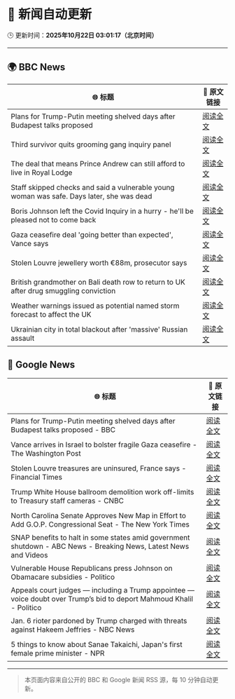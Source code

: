 # 🧠 新闻自动更新

🕒 更新时间：**2025年10月22日 03:01:17（北京时间）**

---

## 🌍 BBC News

| 🌐 标题 | 🔗 原文链接 |
|--------|-------------|
| Plans for Trump-Putin meeting shelved days after Budapest talks proposed | [阅读全文](https://www.bbc.com/news/articles/c4gjp73gp41o?at_medium=RSS&at_campaign=rss) |
| Third survivor quits grooming gang inquiry panel | [阅读全文](https://www.bbc.com/news/articles/cwykd173l3vo?at_medium=RSS&at_campaign=rss) |
| The deal that means Prince Andrew can still afford to live in Royal Lodge | [阅读全文](https://www.bbc.com/news/articles/cgmx1gxv1e7o?at_medium=RSS&at_campaign=rss) |
| Staff skipped checks and said a vulnerable young woman was safe. Days later, she was dead | [阅读全文](https://www.bbc.com/news/articles/cz91e1e23wzo?at_medium=RSS&at_campaign=rss) |
| Boris Johnson left the Covid Inquiry in a hurry - he'll be pleased not to come back | [阅读全文](https://www.bbc.com/news/articles/cj6nennz0nyo?at_medium=RSS&at_campaign=rss) |
| Gaza ceasefire deal 'going better than expected', Vance says | [阅读全文](https://www.bbc.com/news/articles/cd9k2dj37wqo?at_medium=RSS&at_campaign=rss) |
| Stolen Louvre jewellery worth €88m, prosecutor says | [阅读全文](https://www.bbc.com/news/articles/cj9722wlmj7o?at_medium=RSS&at_campaign=rss) |
| British grandmother on Bali death row to return to UK after drug smuggling conviction | [阅读全文](https://www.bbc.com/news/articles/cly9jln834wo?at_medium=RSS&at_campaign=rss) |
| Weather warnings issued as potential named storm forecast to affect the UK | [阅读全文](https://www.bbc.com/weather/articles/cly9rlzy0vro?at_medium=RSS&at_campaign=rss) |
| Ukrainian city in total blackout after 'massive' Russian assault | [阅读全文](https://www.bbc.com/news/articles/cn8vrxjdd5go?at_medium=RSS&at_campaign=rss) |

## 📰 Google News

| 🌐 标题 | 🔗 原文链接 |
|--------|-------------|
| Plans for Trump-Putin meeting shelved days after Budapest talks proposed - BBC | [阅读全文](https://news.google.com/rss/articles/CBMiWkFVX3lxTFBoZ0VVNEI0RVFyQi1IV29Jc2MzWm9EZHlhNFd3dGlNM2lERlNfM3pGakhvV1d0ZzNXTnViblVONVVGUVVnZzdfVkVaaDA1MFQ0a29uSTM3RmdTUdIBX0FVX3lxTE5fZk5zdE9xNl9kYnVRbFRmYk1ucU9PWC1BZjVPVGJLZVlZYkhibThnVU45VFY4NjNPU1pVaENmZnVYVU9nYmNmYnRVaG1vVVEwSGZuOTNtMmpvakhISzlR?oc=5) |
| Vance arrives in Israel to bolster fragile Gaza ceasefire - The Washington Post | [阅读全文](https://news.google.com/rss/articles/CBMiigFBVV95cUxNM05VQmlqM3NEelp1QlRzSWthY21ZRFFQTkpYYm5OZnJlWVBQcE0xRVZGdVNDM2h3QU5Fek5FbUoyUXduWjZTZXk0ZTYwNWRtaVZrU1pQUC0ySXlvb3daTVZEbS04MVVfT2NmLWpYb2NURXR4RWlCTVJlanNSODBrVVBDUGo1cGJUZlE?oc=5) |
| Stolen Louvre treasures are uninsured, France says - Financial Times | [阅读全文](https://news.google.com/rss/articles/CBMicEFVX3lxTFBJUU54S0lKbHI5QjI5UW9aNl9CaF9fZ2NUSklLVjI0clZ0ejQ5dDVzR2c2LVNSVVo1ZnlJamozUXFnMjlRaXFqdmppSkd3Slo3SkRRV3RnMUFBVFB5c19McnNuRzJJd1R0MlRKc2h0Tmg?oc=5) |
| Trump White House ballroom demolition work off-limits to Treasury staff cameras - CNBC | [阅读全文](https://news.google.com/rss/articles/CBMiigFBVV95cUxQcTRuRkc4dTJqUVBJVmhUbXFtY1NHLXhIdE9yVW9sZXB6eUdwT1Qwb2d2UUh1NUlabDBPQVVTRmlYNmZWVkRqVHA3Qm5QQVEzdkJoZ3d1Y0NTX0hmUTR1XzhIUlVRWUVBZlVnVktQZEVpQW54UmYwaUtURGtCTS1zV0ozN01DUTRaSnfSAY8BQVVfeXFMUE5ITGlXckZsQl9VQ3ZTOFZ4S0l5TjZHbmpFUXBjV3BNTEJQanB4d1pnZnh2ZS1CWWYyNjAwRG9NQnlCTlUza2Rqd1B1bVhLUFg1NTlyV1BYaHY2UkpfMUlDYWFlaDRpX2N4a3F2dk1DR0Nhd0V0T3BLSWdWRVlKZ1FMeElHSmVMQTNRTDdvSmc?oc=5) |
| North Carolina Senate Approves New Map in Effort to Add G.O.P. Congressional Seat - The New York Times | [阅读全文](https://news.google.com/rss/articles/CBMikAFBVV95cUxPYkQtRU9lTHhUUTlweXlNSUdveE92QkktWTIwTFBLWmM2dWVSWE0zT0lCVUlQUGhPV3ExTVI5dnA5aEZQdGozcjBnNWRWVmROWmRDU2lfT20tc29wOXpNa3k2dVNkRkNaeWFyOTVYV1dsbWYyUlBQNW5xQTl3VXFPV3k2Q1A4VTBYWGd3NmpkeFM?oc=5) |
| SNAP benefits to halt in some states amid government shutdown - ABC News - Breaking News, Latest News and Videos | [阅读全文](https://news.google.com/rss/articles/CBMioAFBVV95cUxQX21LQXVZU2JnV2c1YU9OTFdaRnZYd1pmT1N3WTVUdU9XZFVMMlRFVDJjamFRaEZ6bW9Eb01hVlZydzZTSGdIUnUwMk40VkJvbFkteTQ3Zzl3bVY2MjdtdkVWekFiMTJwYzRzRUF6ellmV2VqanlPTThJcGJtTlEwZWFNQnRsQXZSdEl0ZkpoMEJkeFhQQmdiVUZ0UVJBMHd20gGmAUFVX3lxTFBIVlg4SngweTdoRTdpSkRKMFVPQnVQTmw3MEJLczBoNFZNeUxybml5NFN3S0xGTHZBbVo2UUYtZFd6eDRRNUlZdFBaZllXblZ1VzJFcUotdDYzbGVWcVltTkVzVU4yVV9YOTNsclZlYnhzbnFLZmN0VW0zTDM0enlYSm5LUjM2NWtKT2VOcjQzWGlLQlZMY0lUdjNoUXcxcDBIcXhodFE?oc=5) |
| Vulnerable House Republicans press Johnson on Obamacare subsidies - Politico | [阅读全文](https://news.google.com/rss/articles/CBMizAFBVV95cUxOYVo2bnRNUVM4XzFCWGZiRGR2Y3QyaHdHY3dBXzI5QlR6WFpVNGdMbWlFZTg3U0Z0SkJLT0hQWXJGdmxYTnEwVzgyVnNLby1VZjVGVEJlYzVOZUVrUTFhaGZRMzlLcnNUb2praUxJbFpyeWhNRV9ZUkxueXc3UGhCTE5sQWwzUGRQR0RSV0VGOFZtRmNwX01LVjlOYi1Tb0kxNHk3WEszcXNueVJia3hiNTgtSzBBU0YtaDZBNzdCR2RUazljZEIwSDREdnI?oc=5) |
| Appeals court judges — including a Trump appointee — voice doubt over Trump’s bid to deport Mahmoud Khalil - Politico | [阅读全文](https://news.google.com/rss/articles/CBMikgFBVV95cUxQTkp2U0dCX2ZvZjBURVpKa29QaHhPM2JkUXhLZHFtdmJQd29lTl9wT1VzMS1xNFBSRlJ6T3oyaVNmZzIyUWwyaGgybHRtTDFLRXhYcnVVaDduOTJwdm9YME9feENKdXBTZkFsT2E1WWgwUndyYkNoTkJUc3c1ZkdBREJ6X3U5MG5CWWo1bFdNVnFxdw?oc=5) |
| Jan. 6 rioter pardoned by Trump charged with threats against Hakeem Jeffries - NBC News | [阅读全文](https://news.google.com/rss/articles/CBMivwFBVV95cUxNd2tZUHFnMloyc0FlSm1hQ1NkY205SmRyQkRxdFl5ZjlwUFRqOVF5MHd4OVhLaGZtQXhOaHpFQXlFUHgtaFZZR2lVTGpSaXRIOVZCVUtMVmNRZHRGbHVBcnFsUjJJeGJZczNqbDRyOHVIcFlNTkpZcHpjbnhpUWNVSmRvQVc3TzRKZFdpanZYanptcXRXNm9GVllzeXpjVnlnaXk0WFVja0FiaFZ1b216blpjYzRra1N2TTdEd0gwc9IBVkFVX3lxTE9zZlRaNFlZeFNfZnZWbUtBcDBDOHg5QXZPRHlsaW93c2ppdHN5aXg2R3NLS0EyTG0zM1RtZVR6VXhkR1BfdkplNDhHeE5yd1doZW5nd3ln?oc=5) |
| 5 things to know about Sanae Takaichi, Japan's first female prime minister - NPR | [阅读全文](https://news.google.com/rss/articles/CBMihwFBVV95cUxPWkRFZlBxak53VmZUbW0zNnVDRmprd1RhblJFcGs2RHRhalU1aHN3Y2dJWjJBMHp1UjNtTWFnd2hWYXkxbHFzZ2R0MGxvdWFETXg0bjVZRnJWMlVUVUtJQXJmWkY2UjY1MTlmejFwWXhsNFJHUnNmLTBEbFpqakFKcHFlVjNBcEk?oc=5) |

---
> 本页面内容来自公开的 BBC 和 Google 新闻 RSS 源，每 10 分钟自动更新。